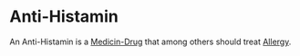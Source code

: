 # Anti-Histamin

An Anti-Histamin is a [Medicin-Drug](800007.md) that among others should treat [Allergy](40800004.md). 